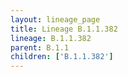 ```yaml
---
layout: lineage_page
title: Lineage B.1.1.382
lineage: B.1.1.382
parent: B.1.1
children: ['B.1.1.382']
---
```

